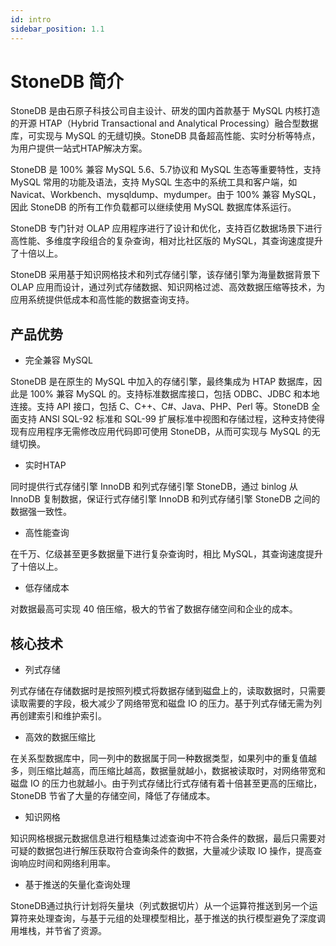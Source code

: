 ```yaml
---
id: intro
sidebar_position: 1.1
---
```


# StoneDB 简介

StoneDB 是由石原子科技公司自主设计、研发的国内首款基于 MySQL 内核打造的开源 HTAP（Hybrid Transactional and Analytical Processing）融合型数据库，可实现与 MySQL 的无缝切换。StoneDB 具备超高性能、实时分析等特点，为用户提供一站式HTAP解决方案。

StoneDB 是 100% 兼容 MySQL 5.6、5.7协议和 MySQL 生态等重要特性，支持 MySQL 常用的功能及语法，支持 MySQL 生态中的系统工具和客户端，如 Navicat、Workbench、mysqldump、mydumper。由于 100% 兼容 MySQL，因此 StoneDB 的所有工作负载都可以继续使用 MySQL 数据库体系运行。

StoneDB 专门针对 OLAP 应用程序进行了设计和优化，支持百亿数据场景下进行高性能、多维度字段组合的复杂查询，相对比社区版的 MySQL，其查询速度提升了十倍以上。

StoneDB 采用基于知识网格技术和列式存储引擎，该存储引擎为海量数据背景下 OLAP 应用而设计，通过列式存储数据、知识网格过滤、高效数据压缩等技术，为应用系统提供低成本和高性能的数据查询支持。

## 产品优势

- 完全兼容 MySQL

StoneDB 是在原生的 MySQL 中加入的存储引擎，最终集成为 HTAP 数据库，因此是 100% 兼容 MySQL 的。支持标准数据库接口，包括 ODBC、JDBC 和本地连接。支持 API 接口，包括 C、C++、C#、Java、PHP、Perl 等。StoneDB 全面支持 ANSI SQL-92 标准和 SQL-99 扩展标准中视图和存储过程，这种支持使得现有应用程序无需修改应用代码即可使用 StoneDB，从而可实现与 MySQL 的无缝切换。

- 实时HTAP

同时提供行式存储引擎 InnoDB 和列式存储引擎 StoneDB，通过 binlog 从 InnoDB 复制数据，保证行式存储引擎 InnoDB 和列式存储引擎 StoneDB 之间的数据强一致性。

- 高性能查询

在千万、亿级甚至更多数据量下进行复杂查询时，相比 MySQL，其查询速度提升了十倍以上。

- 低存储成本

对数据最高可实现 40 倍压缩，极大的节省了数据存储空间和企业的成本。

## 核心技术

- 列式存储

列式存储在存储数据时是按照列模式将数据存储到磁盘上的，读取数据时，只需要读取需要的字段，极大减少了网络带宽和磁盘 IO 的压力。基于列式存储无需为列再创建索引和维护索引。

- 高效的数据压缩比

在关系型数据库中，同一列中的数据属于同一种数据类型，如果列中的重复值越多，则压缩比越高，而压缩比越高，数据量就越小，数据被读取时，对网络带宽和磁盘 IO 的压力也就越小。由于列式存储比行式存储有着十倍甚至更高的压缩比，StoneDB 节省了大量的存储空间，降低了存储成本。

- 知识网格

知识网格根据元数据信息进行粗糙集过滤查询中不符合条件的数据，最后只需要对可疑的数据包进行解压获取符合查询条件的数据，大量减少读取 IO 操作，提高查询响应时间和网络利用率。

- 基于推送的矢量化查询处理

StoneDB通过执行计划将矢量块（列式数据切片）从一个运算符推送到另一个运算符来处理查询，与基于元组的处理模型相比，基于推送的执行模型避免了深度调用堆栈，并节省了资源。

